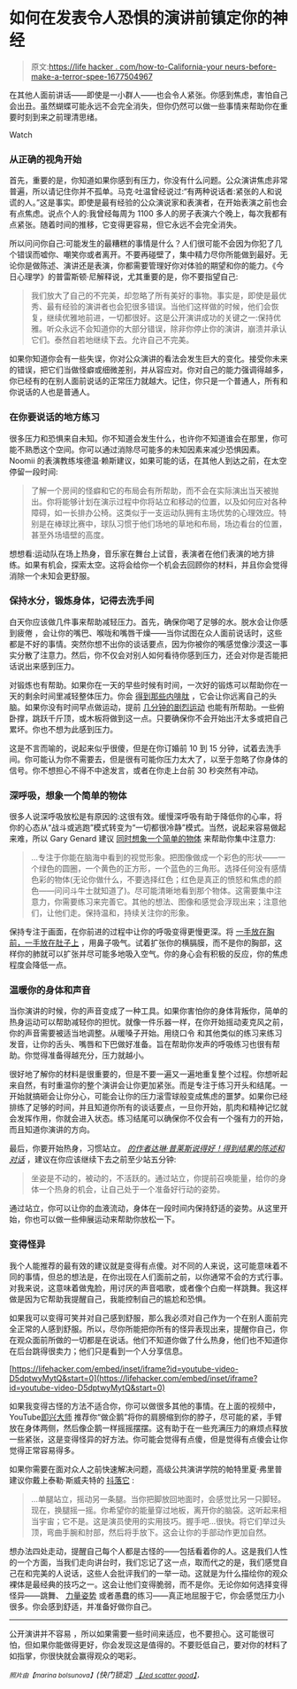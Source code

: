 # 如何在发表令人恐惧的演讲前镇定你的神经

> 原文:[https://life hacker . com/how-to-California-your neurs-before-make-a-terror-spee-1677504967](https://lifehacker.com/how-to-calm-your-nerves-before-making-a-terrifying-spee-1677504967)

在其他人面前讲话——即使是一小群人——也会令人紧张。你感到焦虑，害怕自己会出丑。虽然蝴蝶可能永远不会完全消失，但你仍然可以做一些事情来帮助你在重要时刻到来之前理清思绪。

Watch

### **从正确的视角开始**

首先，重要的是，你知道如果你感到有压力，你没有什么问题。公众演讲焦虑非常普遍，所以请记住你并不孤单。马克·吐温曾经说过:“有两种说话者:紧张的人和说谎的人。”这是事实。即使是最有经验的公众演说家和表演者，在开始表演之前也会有点焦虑。说点个人的:我曾经每周为 1100 多人的房子表演六个晚上，每次我都有点紧张。随着时间的推移，它变得更容易，但它永远不会完全消失。

所以问问你自己:可能发生的最糟糕的事情是什么？人们很可能不会因为你犯了几个错误而嘘你、嘲笑你或者离开。不要再碰壁了，集中精力尽你所能做到最好。无论你是做陈述、演讲还是表演，你都需要管理好你对体验的期望和你的能力。《今日心理学》的普雷斯顿·尼解释说，尤其重要的是，你不要指望自己:

> 我们放大了自己的不完美，却忽略了所有美好的事物。事实是，即使是最优秀、最有经验的演讲者也会犯很多错误。当他们这样做的时候，他们会恢复，继续优雅地前进，一切都很好。这是公开演讲成功的关键之一:保持优雅。听众永远不会知道你的大部分错误，除非你停止你的演讲，崩溃并承认它们。泰然自若地继续下去。允许自己不完美。

如果你知道你会有一些失误，你对公众演讲的看法会发生巨大的变化。接受你未来的错误，把它们当做怪癖或细微差别，并从容应对。你对自己的能力强调得越多，你已经有的在别人面前说话的正常压力就越大。记住，你只是一个普通人，所有和你说话的人也是普通人。

### 在你要说话的地方练习

很多压力和恐惧来自未知。你不知道会发生什么，也许你不知道谁会在那里，你可能不熟悉这个空间。你可以通过消除尽可能多的未知因素来减少恐惧因素。Noomii 的表演教练埃德温·赖斯建议，如果可能的话，在其他人到达之前，在太空 停留一段时间:

> 了解一个房间的怪癖和它的布局会有所帮助，而不会在实际演出当天被抛出。你将能够计划在演示过程中你将站立和移动的位置，以及如何应对各种障碍，如一长排办公椅。这类似于一支运动队拥有主场优势的心理效应。特别是在棒球比赛中，球队习惯于他们场地的草地和布局，场边看台的位置，甚至外场墙壁的高度。

想想看:运动队在场上热身，音乐家在舞台上试音，表演者在他们表演的地方排练。如果有机会，探索太空。这将会给你一个机会去回顾你的材料，并且你会觉得消除一个未知会更舒服。

### **保持水分，锻炼身体，记得去洗手间**

白天你应该做几件事来帮助减轻压力。首先，确保你喝了足够的水。脱水会让你感到疲倦 ，会让你的嘴巴、喉咙和嘴唇干燥——当你试图在众人面前说话时，这些都是不好的事情。突然你想不出你的谈话要点，因为你被你的嘴感觉像沙漠这一事实分散了注意力。然后，你不仅会对别人如何看待你感到压力，还会对你是否能把话说出来感到压力。

对锻炼也有帮助。如果你在一天的早些时候有时间，一次好的锻炼可以帮助你在一天的剩余时间里减轻整体压力。你会 [得到那些内啡肽](https://lifehacker.com/top-10-reasons-to-exercise-regularly-besides-losing-we-1473616982) ，它会让你远离自己的头脑。如果你没有时间早点做运动，提前 [几分钟的剧烈运动](http://lifehacker.com/destress-in-a-minute-or-less-with-some-vigorous-exercis-1658958762) 也能有所帮助。一些俯卧撑，跳跃千斤顶，或木板将做到这一点。只要确保你不会开始出汗太多或把自己累坏。你也不想为此感到压力。

这是不言而喻的，说起来似乎很傻，但是在你订婚前 10 到 15 分钟，试着去洗手间。你可能认为你不需要去，但是很有可能你压力太大了，以至于忽略了你身体的信号。你不想担心不得不中途发言，或者在你走上台前 30 秒突然有冲动。

### 深呼吸，想象一个简单的物体

很多人说深呼吸放松是有原因的:这很有效。缓慢深呼吸有助于降低你的心率，将你的心态从“战斗或逃跑”模式转变为“一切都很冷静”模式。当然，说起来容易做起来难，所以 Gary Genard 建议 [同时想象一个简单的物体](http://www.genardmethod.com/blog-detail/view/199/5-minute-technique-to-calm-your-fear-of-public-speaking#.VKcI_yvF8pV) 来帮助你集中注意力:

> ...专注于你能在脑海中看到的视觉形象。把图像做成一个彩色的形状——一个绿色的圆圈，一个黄色的正方形，一个蓝色的三角形。选择任何没有感情色彩的物体(无论你做什么，不要选择红色；红色是真正的愤怒和焦虑的颜色——问问斗牛士就知道了)。尽可能清晰地看到那个物体。这需要集中注意力，你需要练习来完善它。其他的想法、图像和感觉会浮现出来；注意他们，让他们走。保持温和，持续关注你的形象。

保持专注于画面，在你前进的过程中让你的呼吸变得更慢更深。将 [一手放在胸前，一手放在肚子上](https://lifehacker.com/take-a-few-minutes-to-relax-and-de-stress-with-some-sim-5946761) ，用鼻子吸气。试着扩张你的横膈膜，而不是你的胸部，这样你的肺就可以扩张并尽可能多地吸入空气。你的身心会有积极的反应，你的焦虑程度会降低一点。

### **温暖你的身体和声音**

当你演讲的时候，你的声音变成了一种工具。如果你害怕你的身体背叛你，简单的热身运动可以帮助减轻你的担忧。就像一件乐器一样，在你开始摇动麦克风之前，你的声音需要被适当地调整。从暖嗓子开始。用绕口令 和其他类似的练习来练习发音，让你的舌头、嘴唇和下巴做好准备。旨在帮助你发声的呼吸练习也很有帮助。你觉得准备得越充分，压力就越小。

很好地了解你的材料是很重要的，但是不要一遍又一遍地重复整个过程。你想听起来自然，有时重温你的整个演讲会让你更加紧张。而是专注于练习开头和结尾。一开始就搞砸会让你分心，可能会让你的压力滚雪球般变成焦虑的噩梦。如果你已经排练了足够的时间，并且知道你所有的谈话要点，一旦你开始，肌肉和精神记忆就会发挥作用，你就会进入状态。练习结尾可以确保你不仅会有一个强有力的开始，而且知道你演讲的方向。

最后，你要开始热身，习惯站立。 [*的作者达琳·普莱斯说得好！得到结果的陈述和对话*](http://www.amazon.com/Well-Said-Presentations-Conversations-Results/dp/0814417876?asc_campaign=InlineText&asc_refurl=https://lifehacker.com/how-to-calm-your-nerves-before-making-a-terrifying-spee-1677504967&asc_source=&tag=kinjalifehackerlink-20) ，建议在你应该继续下去之前至少站五分钟:

> 坐姿是不动的，被动的，不活跃的。通过站立，你提前召唤能量，给你的身体一个热身的机会，让自己处于一个准备好行动的姿势。

通过站立，你可以让你的血液流动，身体在一段时间内保持舒适的姿势。从这里开始，你也可以做一些伸展运动来帮助你放松一下。

### **变得怪异**

我个人能推荐的最有效的建议就是变得有点傻。对不同的人来说，这可能意味着不同的事情，但总的想法是，在你出现在人们面前之前，以你通常不会的方式行事。对我来说，这意味着做鬼脸，用讨厌的声音唱歌，或者像个白痴一样跳舞。我这样做是因为它帮助我提醒自己，我能控制自己的尴尬和恐惧。

如果我可以变得可笑并对自己感到舒服，那么我必须对自己作为一个在别人面前完全正常的人感到舒服。所以，尽你所能把你所有的怪异表现出来，提醒你自己，你在观众面前所做的一切都是在说话。他们不知道你做了什么热身，他们也不知道你在后台跳得很卖力；他们只是看到一个人分享信息。

 [https://lifehacker.com/embed/inset/iframe?id=youtube-video-D5dptwyMytQ&start=0](https://lifehacker.com/embed/inset/iframe?id=youtube-video-D5dptwyMytQ&start=0) 

如果我变得古怪的方法不适合你，你可以做很多其他的事情。在上面的视频中，YouTube[即兴大师](https://www.youtube.com/channel/UC17_Kwqe9LudaPtAg1ZVObg) 推荐你“做企鹅”将你的肩膀缩到你的脖子，尽可能的紧，手臂放在身体两侧，然后像企鹅一样摇摇摆摆。这有助于在一些充满压力的麻烦点释放一些紧张，这是变得怪异的好方法。你可能会觉得有点傻，但是觉得有点傻会让你觉得正常容易得多。

如果你需要在面对众人之前快速解决问题，高级公共演讲学院的帕特里夏·弗里普建议你戴上泰勒·斯威夫特的 [抖落它](http://www.public-speaking.org/public-speaking-relax-article.htm) :

> ...单腿站立，摇动另一条腿。当你把脚放回地面时，会感觉比另一只脚轻。现在，换腿摇一摇。你希望你的能量穿过地板，离开你的脑袋。这听起来相当宇宙；它不是。这是演员使用的实用技巧。握手吧...很快。将它们举过头顶，弯曲手腕和肘部，然后将手放下。这会让你的手部动作更加自然。

想办法四处走动，提醒自己每个人都是古怪的——包括看着你的人。这是我们人性的一个方面，当我们走向讲台时，我们忘记了这一点，取而代之的是，我们感觉自己在和完美的人说话，这些人会批评我们的一举一动。这就是为什么描绘你的观众裸体是最经典的技巧之一。这会让他们变得脆弱，而不是你。无论你如何选择变得怪异——跳舞、 [力量姿势](https://lifehacker.com/adopt-one-of-these-postures-to-reduce-stress-and-build-5903441) 或者愚蠢的练习——真正地屈服于它，你会感觉压力小很多。你会感到舒适，并准备好做你自己。

* * *

公开演讲并不容易 ，所以如果需要一些时间来适应，也不要担心。这可能很可怕，但如果你能做得更好，你会发现这是值得的。不要贬低自己，要对你的材料了如指掌，你很快就会赢得观众的喝彩。

<small>*照片由*</small><small>*【marina bolsunova】*</small>*(快门锁定)* [<small>*【Jed scatter good】*</small>](https://www.flickr.com/photos/scatty/472653918)<small>*，*</small>